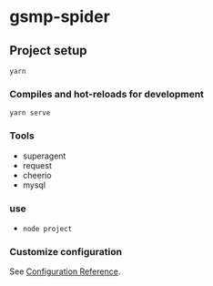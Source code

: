 # gsmp-spider

## Project setup
```
yarn
```

### Compiles and hot-reloads for development
```
yarn serve
```

### Tools
- superagent
- request
- cheerio
- mysql

### use
- `node project`

### Customize configuration
See [Configuration Reference](https://cli.vuejs.org/config/).
